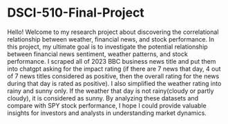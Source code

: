 # DSCI-510-Final-Project
Hello! Welcome to my research project about discovering the correlational relationship between weather, financial news, and stock performance. In this project, my ultimate goal is to investigate the potential relationship between financial news sentiment, weather patterns, and stock performance. I scraped all of 2023 BBC business news title and put them into chatgpt asking for the impact rating (if there are 7 news that day, 4 out of 7 news titles considered as positive, then the overall rating for the news during that day is rated as positive). I also simplified the weather rating into rainy and sunny only. If the weather that day is not rainy(cloudy or partly cloudy), it is considered as sunny. By analyzing these datasets and compare with SPY stock performance, I hope I could provide valuable insights for investors and analysts in understanding market dynamics.
